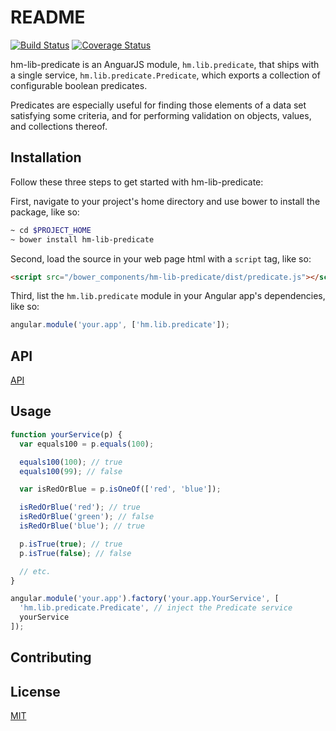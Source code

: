 README
======

[![Build Status](https://travis-ci.org/honkmobile/hm-lib-predicate.svg?branch=master)](https://travis-ci.org/honkmobile/hm-lib-predicate)
[![Coverage Status](https://img.shields.io/coveralls/honkmobile/hm-lib-predicate.svg)](https://coveralls.io/r/honkmobile/hm-lib-predicate?branch=master)

hm-lib-predicate is an AnguarJS module, ``hm.lib.predicate``, that ships
with a single service, ``hm.lib.predicate.Predicate``, which exports a
collection of configurable boolean predicates.

Predicates are especially useful for finding those elements of a data set
satisfying some criteria, and for performing validation on objects, values,
and collections thereof.

Installation
------------

Follow these three steps to get started with hm-lib-predicate:

First, navigate to your project's home directory and use bower
to install the package, like so:

```bash
~ cd $PROJECT_HOME
~ bower install hm-lib-predicate
```
Second, load the source in your web page html with a ``script``
tag, like so:

```html
<script src="/bower_components/hm-lib-predicate/dist/predicate.js"></script>
```

Third, list the ``hm.lib.predicate`` module in your Angular app's
dependencies, like so:

```javascript
angular.module('your.app', ['hm.lib.predicate']);
```

API
---

[API](docs.md)

Usage
-----

```javascript
function yourService(p) {
  var equals100 = p.equals(100);

  equals100(100); // true
  equals100(99); // false

  var isRedOrBlue = p.isOneOf(['red', 'blue']);

  isRedOrBlue('red'); // true
  isRedOrBlue('green'); // false
  isRedOrBlue('blue'); // true

  p.isTrue(true); // true
  p.isTrue(false); // false

  // etc.
}

angular.module('your.app').factory('your.app.YourService', [
  'hm.lib.predicate.Predicate', // inject the Predicate service
  yourService
]);
```

Contributing
------------

License
-------

[MIT](LICENSE)
